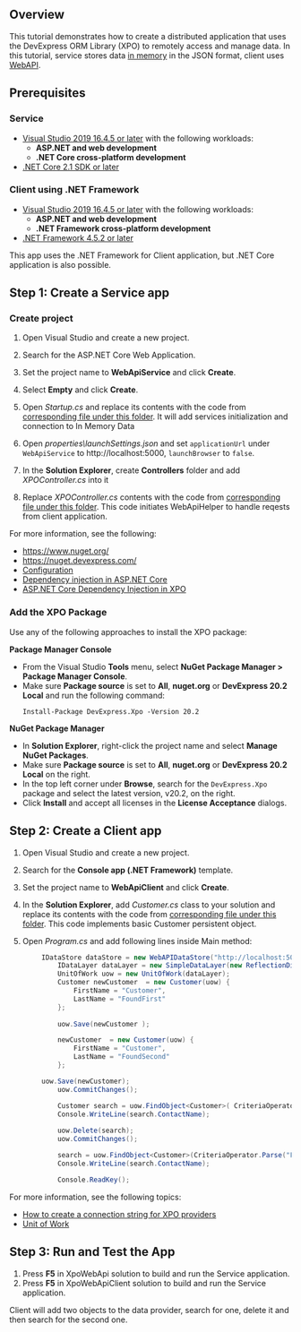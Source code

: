 ## Overview

This tutorial demonstrates how to create a distributed application that uses the DevExpress ORM Library (XPO) to remotely access and manage data. In this tutorial, service stores data [in memory](https://docs.devexpress.com/XPO/DevExpress.Xpo.DB.InMemoryDataStore) in the JSON format, client uses [WebAPI](https://docs.devexpress.com/XPO/DevExpress.Xpo.DB.WebAPIDataStore).


## Prerequisites
### Service
* [Visual Studio 2019 16.4.5 or later](https://visualstudio.com/) with the following workloads:
  * **ASP.NET and web development**
  * **.NET Core cross-platform development**
* [.NET Core 2.1 SDK or later](https://www.microsoft.com/net/download/all)
### Client using .NET Framework
* [Visual Studio 2019 16.4.5 or later](https://visualstudio.com/) with the following workloads:
  * **ASP.NET and web development**
  * **.NET Framework cross-platform development**
* [.NET Framework 4.5.2 or later](https://www.microsoft.com/net/download/all)

This app uses the .NET Framework for Client application, but .NET Core application is also possible.

## Step 1: Create a Service app

   
### Create project

1. Open Visual Studio and create a new project.

2. Search for the ASP.NET Core Web Application.

3. Set the project name to **WebApiService** and click **Create**.

4. Select **Empty** and click **Create**.

5. Open *Startup.cs* and replace its contents with the code from [corresponding file under this folder](https://github.com/Truetotosse/WebApiExample/tree/master/XpoWebApiService). It will add services initialization and connection to In Memory Data

6. Open *properties\launchSettings.json* and set `applicationUrl` under `WebApiService` to http://localhost:5000, `launchBrowser` to `false`. 

7. In the **Solution Explorer**, create **Controllers** folder and add *XPOController.cs* into it

8. Replace *XPOController.cs* contents with the code from [corresponding file under this folder](https://github.com/Truetotosse/WebApiExample/tree/master/XpoWebApiService/Controllers). This code initiates WebApiHelper to handle reqests from client application.
  

For more information, see the following:

  * https://www.nuget.org/
  * https://nuget.devexpress.com/
  * [Configuration](https://docs.microsoft.com/en-us/aspnet/core/fundamentals/configuration/index?view=aspnetcore-3.0)
  * [Dependency injection in ASP.NET Core](https://docs.microsoft.com/en-us/aspnet/core/fundamentals/dependency-injection?view=aspnetcore-3.0)
  * [ASP.NET Core Dependency Injection in XPO](https://www.devexpress.com/Support/Center/Question/Details/T637597/asp-net-core-dependency-injection-in-xpo)

### Add the XPO Package

Use any of the following approaches to install the XPO package:

**Package Manager Console**

  * From the Visual Studio **Tools** menu, select **NuGet Package Manager > Package Manager Console**.
  * Make sure **Package source** is set to **All**, **nuget.org** or **DevExpress 20.2 Local** and run the following command: 
     ```console
    Install-Package DevExpress.Xpo -Version 20.2
    ```

**NuGet Package Manager**

  * In **Solution Explorer**, right-click the project name and select **Manage NuGet Packages**. 
  * Make sure **Package source** is set to **All**, **nuget.org** or **DevExpress 20.2 Local** on the right.
  * In the top left corner under **Browse**, search for the `DevExpress.Xpo` package and select the latest version, v20.2, on the right.
  * Click **Install** and accept all licenses in the **License Acceptance** dialogs. 
    

## Step 2: Create a Client app

1. Open Visual Studio and create a new project.

2. Search for the **Console app (.NET Framework)** template.

3. Set the project name to **WebApiClient** and click **Create**.

4. In the **Solution Explorer**, add *Customer.cs* class to your solution and replace its contents with the code from [corresponding file under this folder](https://github.com/Truetotosse/WebApiExample/tree/master/XpoWebApiClient/XpoWebApiClient). This code implements basic Customer persistent object.

  

6. Open *Program.cs* and add following lines inside Main method:
```csharp
	    IDataStore dataStore = new WebAPIDataStore("http://localhost:5000/");
            IDataLayer dataLayer = new SimpleDataLayer(new ReflectionDictionary(), dataStore);
            UnitOfWork uow = new UnitOfWork(dataLayer);
            Customer newCustomer  = new Customer(uow) {
                FirstName = "Customer",
                LastName = "FoundFirst"
            };
            
            uow.Save(newCustomer );

            newCustomer  = new Customer(uow) {
                FirstName = "Customer",
                LastName = "FoundSecond"
            };

	    uow.Save(newCustomer);
            uow.CommitChanges();

            Customer search = uow.FindObject<Customer>( CriteriaOperator.Parse("FirstName=?", "Customer"));
            Console.WriteLine(search.ContactName);
            
            uow.Delete(search);
            uow.CommitChanges();

            search = uow.FindObject<Customer>(CriteriaOperator.Parse("FirstName=?", "Customer"));
            Console.WriteLine(search.ContactName);

            Console.ReadKey();
  ```

For more information, see the following topics:
  * [How to create a connection string for XPO providers](https://www.devexpress.com/Support/Center/Question/Details/K18445/how-to-create-a-correct-connection-string-for-xpo-providers)  
  * [Unit of Work](https://docs.devexpress.com/XPO/2138/feature-center/connecting-to-a-data-store/unit-of-work)
  




## Step 3: Run and Test the App

1. Press **F5** in XpoWebApi solution to build and run the Service application.
2. Press **F5** in XpoWebApiClient solution to build and run the Service application.

Client will add two objects to the data provider, search for one, delete it and then search for the second one. 

